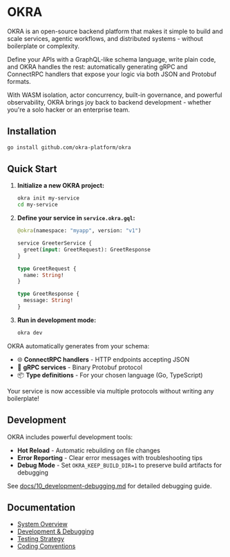 # OKRA

OKRA is an open-source backend platform that makes it simple to build and scale services, agentic workflows, and distributed systems - without boilerplate or complexity.

Define your APIs with a GraphQL-like schema language, write plain code, and OKRA handles the rest: automatically generating gRPC and ConnectRPC handlers that expose your logic via both JSON and Protobuf formats.

With WASM isolation, actor concurrency, built-in governance, and powerful observability, OKRA brings joy back to backend development - whether you're a solo hacker or an enterprise team.

## Installation

```bash
go install github.com/okra-platform/okra
```

## Quick Start

1. **Initialize a new OKRA project:**
   ```bash
   okra init my-service
   cd my-service
   ```

2. **Define your service in `service.okra.gql`:**
   ```graphql
   @okra(namespace: "myapp", version: "v1")
   
   service GreeterService {
     greet(input: GreetRequest): GreetResponse
   }
   
   type GreetRequest {
     name: String!
   }
   
   type GreetResponse {
     message: String!
   }
   ```

3. **Run in development mode:**
   ```bash
   okra dev
   ```

OKRA automatically generates from your schema:
- 🌐 **ConnectRPC handlers** - HTTP endpoints accepting JSON
- 🔧 **gRPC services** - Binary Protobuf protocol
- 📦 **Type definitions** - For your chosen language (Go, TypeScript)

Your service is now accessible via multiple protocols without writing any boilerplate!

## Development

OKRA includes powerful development tools:

- **Hot Reload** - Automatic rebuilding on file changes
- **Error Reporting** - Clear error messages with troubleshooting tips
- **Debug Mode** - Set `OKRA_KEEP_BUILD_DIR=1` to preserve build artifacts for debugging

See [docs/10_development-debugging.md](docs/10_development-debugging.md) for detailed debugging guide.

## Documentation

- [System Overview](docs/00_overview.md)
- [Development & Debugging](docs/10_development-debugging.md)
- [Testing Strategy](docs/101_testing-strategy.md)
- [Coding Conventions](docs/100_coding-conventions.md)
